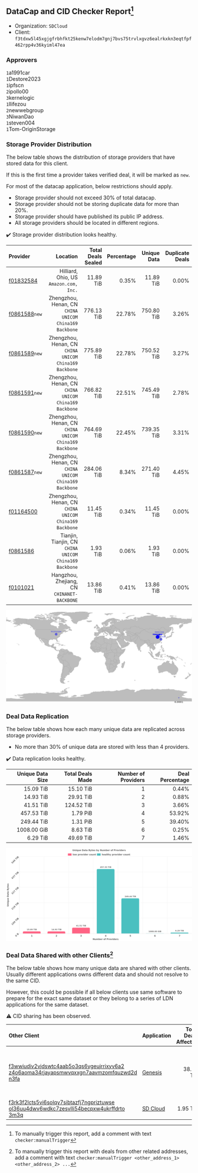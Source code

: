 ## DataCap and CID Checker Report[^1]
 - Organization: `SDCloud`
 - Client: `f3tdxw5l45xgjgfrbhfkt25kenw7elodm7gnj7bvs75trvlxgvz6ealrkxkn3eqtfpf462rpp4v36kyiml47ea`
### Approvers
`1`a1991car<br/>`1`Destore2023<br/>`1`ipfscn<br/>`2`ipollo00<br/>`3`kernelogic<br/>`1`llifezou<br/>`2`newwebgroup<br/>`3`NiwanDao<br/>`1`steven004<br/>`1`Tom-OriginStorage

### Storage Provider Distribution
The below table shows the distribution of storage providers that have stored data for this client.

If this is the first time a provider takes verified deal, it will be marked as `new`.

For most of the datacap application, below restrictions should apply.
 - Storage provider should not exceed 30% of total datacap.
 - Storage provider should not be storing duplicate data for more than 20%.
 - Storage provider should have published its public IP address.
 - All storage providers should be located in different regions.

✔️ Storage provider distribution looks healthy.

| Provider                                                  |                                                  Location | Total Deals Sealed | Percentage | Unique Data | Duplicate Deals |
| :-------------------------------------------------------- | --------------------------------------------------------: | -----------------: | ---------: | ----------: | --------------: |
| [f01832584](https://filfox.info/en/address/f01832584)     |                 Hilliard, Ohio, US<br/>`Amazon.com, Inc.` |          11.89 TiB |      0.35% |   11.89 TiB |           0.00% |
| [f0861588](https://filfox.info/en/address/f0861588)`new`  | Zhengzhou, Henan, CN<br/>`CHINA UNICOM China169 Backbone` |         776.13 TiB |     22.78% |  750.80 TiB |           3.26% |
| [f0861589](https://filfox.info/en/address/f0861589)`new`  | Zhengzhou, Henan, CN<br/>`CHINA UNICOM China169 Backbone` |         775.89 TiB |     22.78% |  750.52 TiB |           3.27% |
| [f0861591](https://filfox.info/en/address/f0861591)`new`  | Zhengzhou, Henan, CN<br/>`CHINA UNICOM China169 Backbone` |         766.82 TiB |     22.51% |  745.49 TiB |           2.78% |
| [f0861590](https://filfox.info/en/address/f0861590)`new`  | Zhengzhou, Henan, CN<br/>`CHINA UNICOM China169 Backbone` |         764.69 TiB |     22.45% |  739.35 TiB |           3.31% |
| [f0861587](https://filfox.info/en/address/f0861587)`new`  | Zhengzhou, Henan, CN<br/>`CHINA UNICOM China169 Backbone` |         284.06 TiB |      8.34% |  271.40 TiB |           4.45% |
| [f01164500](https://filfox.info/en/address/f01164500)     | Zhengzhou, Henan, CN<br/>`CHINA UNICOM China169 Backbone` |          11.45 TiB |      0.34% |   11.45 TiB |           0.00% |
| [f0861586](https://filfox.info/en/address/f0861586)       | Tianjin, Tianjin, CN<br/>`CHINA UNICOM China169 Backbone` |           1.93 TiB |      0.06% |    1.93 TiB |           0.00% |
| [f0101021](https://filfox.info/en/address/f0101021)       |            Hangzhou, Zhejiang, CN<br/>`CHINANET-BACKBONE` |          13.86 TiB |      0.41% |   13.86 TiB |           0.00% |

<img src="https://raw.githubusercontent.com/data-preservation-programs/filplus-checker-assets/main/filecoin-project/filecoin-plus-large-datasets/issues/260/1690523842566.png"/>

### Deal Data Replication
The below table shows how each many unique data are replicated across storage providers.

- No more than 30% of unique data are stored with less than 4 providers.

✔️ Data replication looks healthy.

| Unique Data Size | Total Deals Made | Number of Providers | Deal Percentage |
| ---------------: | ---------------: | ------------------: | --------------: |
|        15.09 TiB |        15.10 TiB |                   1 |           0.44% |
|        14.93 TiB |        29.91 TiB |                   2 |           0.88% |
|        41.51 TiB |       124.52 TiB |                   3 |           3.66% |
|       457.53 TiB |         1.79 PiB |                   4 |          53.92% |
|       249.44 TiB |         1.31 PiB |                   5 |          39.40% |
|      1008.00 GiB |         8.63 TiB |                   6 |           0.25% |
|         6.29 TiB |        49.69 TiB |                   7 |           1.46% |

<img src="https://raw.githubusercontent.com/data-preservation-programs/filplus-checker-assets/main/filecoin-project/filecoin-plus-large-datasets/issues/260/1690523843287.png"/>

### Deal Data Shared with other Clients[^3]
The below table shows how many unique data are shared with other clients.
Usually different applications owns different data and should not resolve to the same CID.

However, this could be possible if all below clients use same software to prepare for the exact same dataset or they belong to a series of LDN applications for the same dataset.

⚠️ CID sharing has been observed.

| Other Client                                                                                                                                                                                                              | Application                                                                                 | Total Deals Affected | Unique CIDs | Approvers                                                                                                       |
| :------------------------------------------------------------------------------------------------------------------------------------------------------------------------------------------------------------------------ | :------------------------------------------------------------------------------------------ | -------------------: | ----------: | :-------------------------------------------------------------------------------------------------------------- |
| [f3wwiudiv2vjdswtc4aab5o3qs6ygeujrrixyv6a2<br/>z4o6aoma34rjayapsmwvqxxgn7aavmzomfquzwd2d<br/>n3fa](https://filfox.info/en/address/f3wwiudiv2vjdswtc4aab5o3qs6ygeujrrixyv6a2z4o6aoma34rjayapsmwvqxxgn7aavmzomfquzwd2dn3fa) | [Genesis](https://github.com/filecoin-project/filecoin-plus-client-onboarding/issues/1700)  |            38.78 TiB |       6,890 | `1`Aifabot-Cloud<br/>`1`AthSmith<br/>`2`BobbyChoii<br/>`1`Casey-PG<br/>`1`Meibuy<br/>`1`Suyanj<br/>`2`TakiChain |
| [f3rk3f2lcts5vi6solqy7sibtazfj7ngpriztuwse<br/>ol36uu4dwv6wdkc7zesvlli54becpxw4ukrffdrto<br/>3m3q](https://filfox.info/en/address/f3rk3f2lcts5vi6solqy7sibtazfj7ngpriztuwseol36uu4dwv6wdkc7zesvlli54becpxw4ukrffdrto3m3q) | [SD Cloud](https://github.com/filecoin-project/filecoin-plus-client-onboarding/issues/1374) |             1.95 TiB |         250 |                                                                                                                 |

[^1]: To manually trigger this report, add a comment with text `checker:manualTrigger`

[^2]: Deals from those addresses are combined into this report as they are specified with `checker:manualTrigger`

[^3]: To manually trigger this report with deals from other related addresses, add a comment with text `checker:manualTrigger <other_address_1> <other_address_2> ...`
